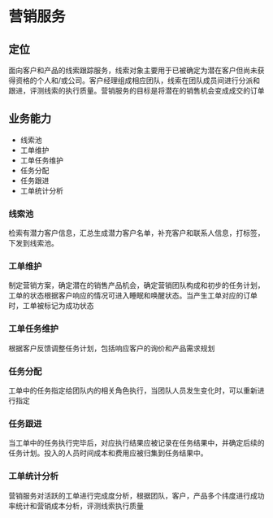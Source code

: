 # 营销服务  
## 定位  
面向客户和产品的线索跟踪服务，线索对象主要用于已被确定为潜在客户但尚未获得资格的个人和/或公司。客户经理组成相应团队，线索在团队成员间进行分派和跟进，评测线索的执行质量。营销服务的目标是将潜在的销售机会变成成交的订单

## 业务能力 
* 线索池
* 工单维护
* 工单任务维护
* 任务分配
* 任务跟进
* 工单统计分析

### 线索池
检索有潜力客户信息，汇总生成潜力客户名单，补充客户和联系人信息，打标签，下发到线索池。

### 工单维护
制定营销方案，确定潜在的销售产品机会，确定营销团队构成和初步的任务计划，工单的状态根据客户响应的情况可进入睡眠和唤醒状态。当产生工单对应的订单时，工单被标记为成功状态

### 工单任务维护
根据客户反馈调整任务计划，包括响应客户的询价和产品需求规划

### 任务分配
工单中的任务指定给团队内的相关角色执行，当团队人员发生变化时，可以重新进行指定

### 任务跟进
当工单中的任务执行完毕后，对应执行结果应被记录在任务结果中，并确定后续的任务计划。投入的人员时间成本和费用应被归集到任务结果中。

### 工单统计分析
营销服务对活跃的工单进行完成度分析，根据团队，客户，产品多个纬度进行成功率统计和营销成本分析，评测线索执行质量